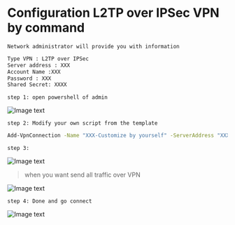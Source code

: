 # Configuration L2TP over IPSec VPN by command

```Network administrator will provide you with information```

```txt
Type VPN : L2TP over IPSec
Server address : XXX
Account Name :XXX
Password : XXX
Shared Secret: XXXX
```

```step 1: open powershell of admin```

![Image text](https://github.com/tobarod/netee/blob/main/Img_folder/60.png)

```step 2: Modify your own script from the template```

```bash
Add-VpnConnection -Name "XXX-Customize by yourself" -ServerAddress "XXX-server address" -TunnelType "L2tp" -EncryptionLevel "Maximum" -AuthenticationMethod Chap,MSChapv2 -SplitTunneling -AllUserConnection -L2tpPsk "XXX-Shared secret" -Force -RememberCredential -PassThru
```

```step 3: ```

![Image text](https://github.com/tobarod/netee/blob/main/Img_folder/61.png)

> when you want send all traffic over VPN

![Image text](https://github.com/tobarod/netee/blob/main/Img_folder/10.png)

```step 4: Done and go connect```

![Image text](https://github.com/tobarod/netee/blob/main/Img_folder/62.png)

